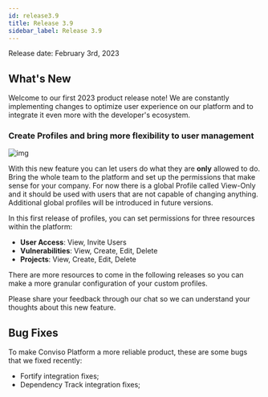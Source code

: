 ```yaml
---
id: release3.9
title: Release 3.9
sidebar_label: Release 3.9
---
```


Release date: February 3rd, 2023

## What's New

Welcome to our first 2023 product release note! We are constantly implementing changes to optimize user experience on our platform and to integrate it even more with the developer's ecosystem.

### Create Profiles and bring more flexibility to user management

<div style={{textAlign: 'center'}}>

![img](../../static/img/release39-profiles.gif)

</div>

With this new feature you can let users do what they are **only** allowed to do.
Bring the whole team to the platform and set up the permissions that make sense for your company.
For now there is a global Profile called View-Only and it should be used with users that are not capable of changing anything. Additional global profiles will be introduced in future versions.

In this first release of profiles, you can set permissions for three resources within the platform:

- **User Access**: View, Invite Users
- **Vulnerabilities**: View, Create, Edit, Delete
- **Projects**: View, Create, Edit, Delete


There are more resources to come in the following releases so you can make a more granular configuration of your custom profiles.

Please share your feedback through our chat so we can understand your thoughts about this new feature.


## Bug Fixes

To make Conviso Platform a more reliable product, these are some bugs that we fixed recently:

- Fortify integration fixes;
- Dependency Track integration fixes;

